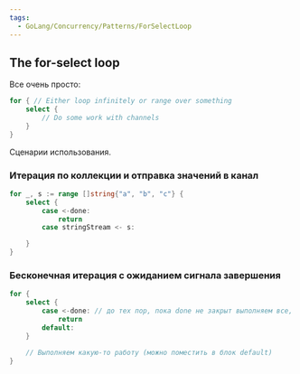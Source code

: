```yaml
---
tags:
  - GoLang/Concurrency/Patterns/ForSelectLoop
---
```

## The for-select loop

Все очень просто:

```go
for { // Either loop infinitely or range over something
    select {
        // Do some work with channels
    }
}
```

Сценарии использования.

### Итерация по коллекции и отправка значений в канал

```go
for _, s := range []string{"a", "b", "c"} {
    select {
        case <-done:
            return
        case stringStream <- s:

    }
}
```

### Бесконечная итерация с ожиданием сигнала завершения

```go
for {
    select {
        case <-done: // до тех пор, пока done не закрыт выполняем все, что ниже
            return
        default:
    }

    // Выполняем какую-то работу (можно поместить в блок default)
}
```
